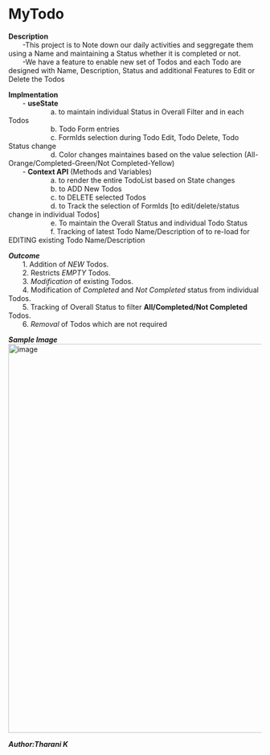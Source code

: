 # MyTodo

**Description**   
&emsp;&emsp;-This project is to Note down our daily activities and seggregate them using a Name and maintaining a Status whether it is completed or not.   
&emsp;&emsp;-We have a feature to enable new set of Todos and each Todo are designed with Name, Description, Status and additional Features to Edit or Delete the Todos

**Implmentation**   
&emsp;&emsp;- **useState**   
        &emsp;&emsp;&emsp;&emsp;&emsp;&emsp;a. to maintain individual Status in Overall Filter and in each Todos   
        &emsp;&emsp;&emsp;&emsp;&emsp;&emsp;b. Todo Form entries   
        &emsp;&emsp;&emsp;&emsp;&emsp;&emsp;c. FormIds selection during Todo Edit, Todo Delete, Todo Status change    
        &emsp;&emsp;&emsp;&emsp;&emsp;&emsp;d. Color changes maintaines based on the value selection (All-Orange/Completed-Green/Not Completed-Yellow)   
&emsp;&emsp;- **Context API** (Methods and Variables)   
        &emsp;&emsp;&emsp;&emsp;&emsp;&emsp;a. to render the entire TodoList based on State changes   
        &emsp;&emsp;&emsp;&emsp;&emsp;&emsp;b. to ADD New Todos   
        &emsp;&emsp;&emsp;&emsp;&emsp;&emsp;c. to DELETE selected Todos   
        &emsp;&emsp;&emsp;&emsp;&emsp;&emsp;d. to Track the selection of FormIds [to edit/delete/status change in individual Todos]   
        &emsp;&emsp;&emsp;&emsp;&emsp;&emsp;e. To maintain the Overall Status and individual Todo Status   
        &emsp;&emsp;&emsp;&emsp;&emsp;&emsp;f. Tracking of latest Todo Name/Description of to re-load for EDITING existing Todo Name/Description   

***Outcome***   
    &emsp;&emsp;1. Addition of *NEW* Todos.   
    &emsp;&emsp;2. Restricts *EMPTY* Todos.   
    &emsp;&emsp;3. *Modification* of existing Todos.   
    &emsp;&emsp;4. Modification of *Completed* and *Not Completed* status from individual Todos.   
    &emsp;&emsp;5. Tracking of Overall Status to filter **All/Completed/Not Completed** Todos.   
   &emsp;&emsp;6. *Removal* of Todos which are not required   

***Sample Image***   
<img width="773" alt="image" src="https://github.com/Tharani-Kasiselvam/react-todo/assets/162134346/7bdadfd5-601d-44c8-b8df-a6d1044f6763">


***Author:Tharani K***
